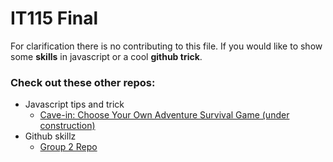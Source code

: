 # IT115 Final

For clarification there is no contributing to this file. If you would like to show some **skills** in javascript or a cool **github trick**.

### Check out these other repos:
  * Javascript tips and trick
    * [Cave-in: Choose Your Own Adventure Survival Game (under construction)](https://github.com/theGaryLarson/Cavein-Escape-Room)
  * Github skillz
    * [Group 2 Repo](https://github.com/theGaryLarson/the-game)
